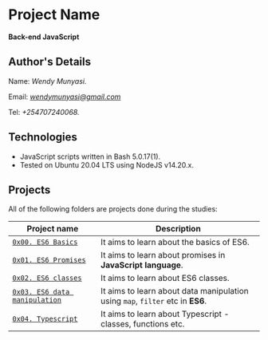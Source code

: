 # Project Name
**Back-end JavaScript**

## Author's Details
Name: *Wendy Munyasi.*

Email: *wendymunyasi@gmail.com*

Tel: *+254707240068.*

## Technologies
* JavaScript scripts written in Bash 5.0.17(1).
* Tested on Ubuntu 20.04 LTS using NodeJS v14.20.x.

## Projects
All of the following folders are projects done during the studies:

| Project name | Description |
| ------------ | ----------- |
| [`0x00. ES6 Basics`](https://github.com/wendymunyasi/alx-backend-javascript/tree/master/0x00-ES6_basic) | It aims to learn about the basics of ES6.|
| [`0x01. ES6 Promises`](https://github.com/wendymunyasi/alx-backend-javascript/tree/master/0x01-ES6_promise) | It aims to learn about promises in **JavaScript language**.|
| [`0x02. ES6 classes`](https://github.com/wendymunyasi/alx-backend-javascript/tree/master/0x02-ES6_classes) | It aims to learn about ES6 classes.|
| [`0x03. ES6 data manipulation`](https://github.com/wendymunyasi/alx-backend-javascript/tree/master/0x03-ES6_data_manipulation) | It aims to learn about data manipulation using `map`, `filter` etc in **ES6**.|
| [`0x04. Typescript`](https://github.com/wendymunyasi/alx-backend-javascript/tree/master/0x04-TypeScript) | It aims to learn about Typescript - classes, functions etc.|